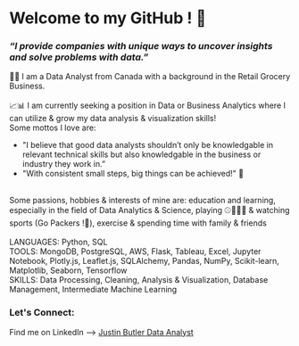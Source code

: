 # Welcome to my GitHub ! 👋 
### ***“I provide companies with unique ways to uncover insights and solve problems with data.”***

👨‍💻 I am a Data Analyst from Canada with a background in the Retail Grocery Business. <br>
<br>
📈📊 I am currently seeking a position in Data or Business Analytics where I can utilize & grow my data analysis & visualization skills! <br>
Some mottos I love are: 
* "I believe that good data analysts shouldn’t only be knowledgable in relevant technical skills but also knowledgable in the business or industry they work in.” <br>
* "With consistent small steps, big things can be achieved!" 🔑
<br>
Some passions, hobbies & interests of mine are: education and learning, especially in the field of Data Analytics & Science, playing ⚾🏀🏒🏈  & watching sports (Go Packers !🏈), exercise & spending time with family & friends <br>
<br>
LANGUAGES:  Python, SQL <br>
TOOLS:  MongoDB, PostgreSQL, AWS, Flask, Tableau, Excel, Jupyter Notebook, Plotly.js, Leaflet.js, SQLAlchemy, Pandas, NumPy, Scikit-learn, Matplotlib, Seaborn, Tensorflow <br>
SKILLS: Data Processing, Cleaning, Analysis & Visualization, Database Management, Intermediate Machine Learning <br>
  
### Let's Connect: 
Find me on LinkedIn --> [Justin Butler Data Analyst](https://www.linkedin.com/in/-justin-butler-/)


<!--
**JP-Butler/JP-Butler** is a ✨ _special_ ✨ repository because its `README.md` (this file) appears on your GitHub profile.

Here are some ideas to get you started:

- 🔭 I’m currently working on ...
- 🌱 I’m currently learning ...
- 👯 I’m looking to collaborate on ...
- 🤔 I’m looking for help with ...
- 💬 Ask me about ...
- 📫 How to reach me: ...
- 😄 Pronouns: ...
- ⚡ Fun fact: ...
-->
